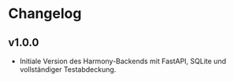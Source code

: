 # Changelog

## v1.0.0
- Initiale Version des Harmony-Backends mit FastAPI, SQLite und vollständiger Testabdeckung.

